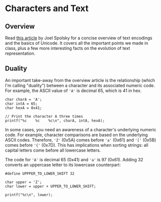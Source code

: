 # Characters and Text

## Overview

Read [this article](http://www.joelonsoftware.com/articles/Unicode.html) by Joel Spolsky for a concise overview of text encodings and the basics of Unicode. It covers all the important points we made in class, plus a few more interesting facts on the evolution of text representation.

## Duality

An important take-away from the overview article is the relationship (which I'm calling "duality") between a character and its associated numeric code. For example, the ASCII value of `'A'` is decimal 65, which is 41 in hex. 

```
char charA = 'A';
char intA = 65;
char hexA = 0x41;

// Print the character A three times
printf("%c    %c    %c\n", charA, intA, hexA);
```

In some cases, you need an awareness of a character's underlying numeric code. For example, character comparisons are based on the underlying ASCII codes. Therefore, `'Z'` (0x5A) comes before `'a'` (0x61) and `'['` (0x5B) comes before `'{'` (0x7D). This has implications when sorting strings: all capital letters come before all lowercase letters.

The code for `'A'` is decimal 65 (0x41) and `'a'` is 97 (0x61). Adding 32 converts an uppercase letter to its lowercase counterpart:

```
#define UPPPER_TO_LOWER_SHIFT 32

char upper = 'Z';
char lower = upper + UPPER_TO_LOWER_SHIFT;

printf("%c\n", lower);
```
